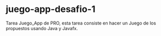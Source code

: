 # juego-app-desafio-1
Tarea Juego_App de PRO, esta tarea consiste en hacer un Juego de los propuestos usando Java y Javafx.  
